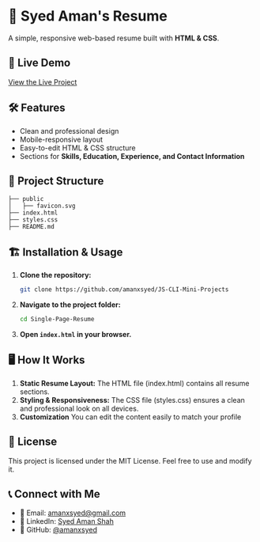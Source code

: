 # 📄 Syed Aman's Resume 
A simple, responsive web-based resume built with **HTML & CSS**.

## 🚀 Live Demo
[View the Live Project](https://syed-resume.netlify.app/)

## 🛠 Features
- Clean and professional design  
- Mobile-responsive layout  
- Easy-to-edit HTML & CSS structure  
- Sections for **Skills, Education, Experience, and Contact Information**

## 📂 Project Structure
```
├── public
│   ├── favicon.svg
├── index.html
├── styles.css
├── README.md
```

## 🏗 Installation & Usage
1. **Clone the repository:**
   ```sh
   git clone https://github.com/amanxsyed/JS-CLI-Mini-Projects
   ```
2. **Navigate to the project folder:**
   ```sh
   cd Single-Page-Resume
   ```
3. **Open `index.html` in your browser.**


## 🖥️ How It Works
1. **Static Resume Layout:** The HTML file (index.html) contains all resume sections.
2. **Styling & Responsiveness:** The CSS file (styles.css) ensures a clean and professional look on all devices.
3. **Customization** You can edit the content easily to match your profile

## 📝 License
This project is licensed under the MIT License. Feel free to use and modify it.

## 📞 Connect with Me
- 📧 Email: [amanxsyed@gmail.com](mailto:amanxsyed@gmail.com)
- 💼 LinkedIn: [Syed Aman Shah](https://www.linkedin.com/in/amanxsyed)
- 🐙 GitHub: [@amanxsyed](https://github.com/amanxsyed)

